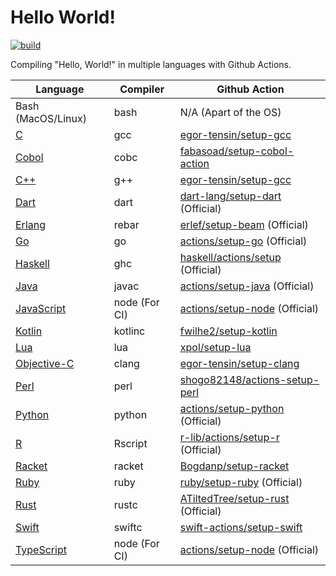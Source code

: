 # Hello World!

[![build](https://github.com/jaredsburrows/hello-world/actions/workflows/build.yml/badge.svg)](https://github.com/jaredsburrows/hello-world/actions/workflows/build.yml)

Compiling "Hello, World!" in multiple languages with Github Actions.

| Language                                                                                                                                           | Compiler      | Github Action                                                                     |
|----------------------------------------------------------------------------------------------------------------------------------------------------|---------------|-----------------------------------------------------------------------------------|
| Bash (MacOS/Linux)                                                                                                                                 | bash          | N/A (Apart of the OS)                                                             |
| [C](https://open-std.org/jtc1/sc22/wg14/)                                                                                                          | gcc           | [egor-tensin/setup-gcc](https://github.com/egor-tensin/setup-gcc)                 |
| [Cobol](https://gnucobol.sourceforge.io/faq/index.html)                                                                                            | cobc          | [fabasoad/setup-cobol-action](https://github.com/fabasoad/setup-cobol-action)     |
| [C++](https://isocpp.org/)                                                                                                                         | g++           | [egor-tensin/setup-gcc](https://github.com/egor-tensin/setup-gcc)                 |
| [Dart](https://dart.dev/)                                                                                                                          | dart          | [dart-lang/setup-dart](https://github.com/dart-lang/setup-dart) (Official)        |
| [Erlang](https://erlang.org)                                                                                                                       | rebar         | [erlef/setup-beam](https://github.com/erlef/setup-beam) (Official)                |
| [Go](https://go.dev/)                                                                                                                              | go            | [actions/setup-go](https://github.com/actions/setup-go) (Official)                |
| [Haskell](https://haskell.org/)                                                                                                                    | ghc           | [haskell/actions/setup](https://github.com/haskell/actions) (Official)            |
| [Java](https://java.com/en/)                                                                                                                       | javac         | [actions/setup-java](https://github.com/actions/setup-java) (Official)            |
| [JavaScript](https://developer.oracle.com/javascript/)                                                                                             | node (For CI) | [actions/setup-node](https://github.com/actions/setup-node) (Official)            |
| [Kotlin](https://kotlinlang.org/)                                                                                                                  | kotlinc       | [fwilhe2/setup-kotlin](https://github.com/fwilhe2/setup-kotlin)                   |
| [Lua](https://lua.org/)                                                                                                                            | lua           | [xpol/setup-lua](https://github.com/xpol/setup-lua)                               |
| [Objective-C](https://developer.apple.com/library/archive/documentation/Cocoa/Conceptual/ProgrammingWithObjectiveC/Introduction/Introduction.html) | clang         | [egor-tensin/setup-clang](https://github.com/egor-tensin/setup-clang)             |
| [Perl](https://perl.org/)                                                                                                                          | perl          | [shogo82148/actions-setup-perl](https://github.com/shogo82148/actions-setup-perl) |
| [Python](https://python.org/)                                                                                                                      | python        | [actions/setup-python](https://github.com/actions/setup-python) (Official)        |
| [R](https://r-project.org/)                                                                                                                        | Rscript       | [r-lib/actions/setup-r](https://github.com/r-lib/actions) (Official)              |
| [Racket](https://racket-lang.org/)                                                                                                                 | racket        | [Bogdanp/setup-racket](https://github.com/Bogdanp/setup-racket)                   |
| [Ruby](https://ruby-lang.org/en/)                                                                                                                  | ruby          | [ruby/setup-ruby](https://github.com/ruby/setup-ruby) (Official)                  |
| [Rust](https://rust-lang.org/)                                                                                                                     | rustc         | [ATiltedTree/setup-rust](https://github.com/ATiltedTree/setup-rust) (Official)    |
| [Swift](https://swift.org/)                                                                                                                        | swiftc        | [swift-actions/setup-swift](https://github.com/swift-actions/setup-swift)         |
| [TypeScript](https://typescriptlang.org/)                                                                                                          | node (For CI) | [actions/setup-node](https://github.com/actions/setup-node) (Official)            |
